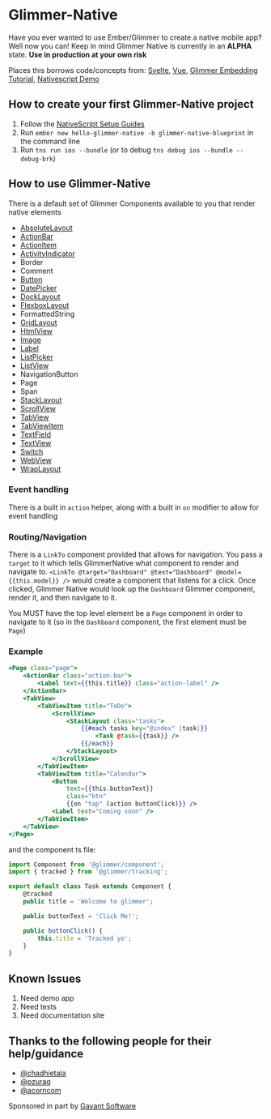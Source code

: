 # Glimmer-Native

Have you ever wanted to use Ember/Glimmer to create a native mobile app? Well now you can!
Keep in mind Glimmer Native is currently in an **ALPHA** state. **Use in production at your own risk**

Places this borrows code/concepts from:
[Svelte](https://github.com/halfnelson/svelte-native),
[Vue](https://github.com/nativescript-vue/nativescript-vue),
[Glimmer Embedding Tutorial](https://github.com/glimmerjs/glimmer-embedding-tutorial),
[Nativescript Demo](https://github.com/chadhietala/glimmer-native-demo)

## How to create your first Glimmer-Native project

1. Follow the [NativeScript Setup Guides](https://docs.nativescript.org/angular/start/quick-setup)
2. Run `ember new hello-glimmer-native -b glimmer-native-blueprint` in the command line
3. Run `tns run ios --bundle` (or to debug `tns debug ios --bundle --debug-brk`)

## How to use Glimmer-Native

There is a default set of Glimmer Components available to you that render native elements

-   [AbsoluteLayout](https://docs.nativescript.org/angular/ui/layouts/layout-containers#absolutelayout)
-   [ActionBar](https://docs.nativescript.org/angular/ui/ng-ui-widgets/action-bar)
-   [ActionItem](https://docs.nativescript.org/angular/ui/ng-ui-widgets/action-bar#action-items)
-   [ActivityIndicator](https://docs.nativescript.org/angular/ui/ng-ui-widgets/activity-indicator)
-   Border
-   Comment
-   [Button](https://docs.nativescript.org/angular/ui/ng-ui-widgets/button)
-   [DatePicker](https://docs.nativescript.org/angular/ui/ng-ui-widgets/date-picker)
-   [DockLayout](https://docs.nativescript.org/angular/ui/layouts/layout-containers#docklayout)
-   [FlexboxLayout](https://docs.nativescript.org/angular/ui/layouts/layout-containers#flexboxlayout)
-   FormattedString
-   [GridLayout](https://docs.nativescript.org/angular/ui/layouts/layout-containers#gridlayout)
-   [HtmlView](https://docs.nativescript.org/angular/ui/ng-ui-widgets/htmlview)
-   [Image](https://docs.nativescript.org/angular/ui/ng-ui-widgets/image)
-   [Label](https://docs.nativescript.org/angular/ui/ng-ui-widgets/label)
-   [ListPicker](https://docs.nativescript.org/angular/ui/ng-ui-widgets/listpicker)
-   [ListView](https://docs.nativescript.org/angular/ui/ng-ui-widgets/listview)
-   NavigationButton
-   Page
-   Span
-   [StackLayout](https://docs.nativescript.org/angular/ui/layouts/layout-containers#stacklayout)
-   [ScrollView](https://docs.nativescript.org/angular/ui/ng-ui-widgets/scroll-view)
-   [TabView](https://docs.nativescript.org/angular/ui/ng-ui-widgets/tab-view)
-   [TabViewItem](https://docs.nativescript.org/angular/ui/ng-ui-widgets/tab-view)
-   [TextField](https://docs.nativescript.org/angular/ui/ng-ui-widgets/text-field)
-   [TextView](https://docs.nativescript.org/angular/ui/ng-ui-widgets/text-view)
-   [Switch](https://docs.nativescript.org/angular/ui/ng-ui-widgets/switch)
-   [WebView](https://docs.nativescript.org/angular/ui/ng-ui-widgets/web-view)
-   [WrapLayout](https://docs.nativescript.org/angular/ui/layouts/layout-containers#wraplayout)

### Event handling

There is a built in `action` helper, along with a built in `on` modifier to allow for event handling

### Routing/Navigation

There is a `LinkTo` component provided that allows for navigation. You pass a `target` to it which tells GlimmerNative what component to render and navigate to. `<LinkTo @target="Dashboard" @text="Dashboard" @model={{this.model}} />` would create a component that listens for a click. Once clicked, Glimmer Native would look up the `Dashboard` Glimmer component, render it, and then navigate to it.

You MUST have the top level element be a `Page` component in order to navigate to it (so in the `Dashboard` component, the first element must be `Page`)

### Example

```hbs
<Page class="page">
    <ActionBar class="action-bar">
        <Label text={{this.title}} class="action-label" />
    </ActionBar>
    <TabView>
        <TabViewItem title="ToDo">
            <ScrollView>
                <StackLayout class="tasks">
                    {{#each tasks key="@index" |task|}}
                        <Task @task={{task}} />
                    {{/each}}
                </StackLayout>
            </ScrollView>
        </TabViewItem>
        <TabViewItem title="Calendar">
            <Button
                text={{this.buttonText}}
                class="btn"
                {{on "tap" (action buttonClick)}} />
            <Label text="Coming soon" />
        </TabViewItem>
    </TabView>
</Page>
```

and the component ts file:

```js
import Component from '@glimmer/component';
import { tracked } from '@glimmer/tracking';

export default class Task extends Component {
    @tracked
    public title = 'Welcome to glimmer';

    public buttonText = 'Click Me!';

    public buttonClick() {
        this.title = 'Tracked yo';
    }
}

```

## Known Issues

1. Need demo app
2. Need tests
3. Need documentation site

## Thanks to the following people for their help/guidance

-   [@chadhietala](https://github.com/chadhietala)
-   [@pzuraq](https://github.com/pzuraq)
-   [@acorncom](https://github.com/acorncom)

Sponsored in part by [Gavant Software](http://gavant.com)
